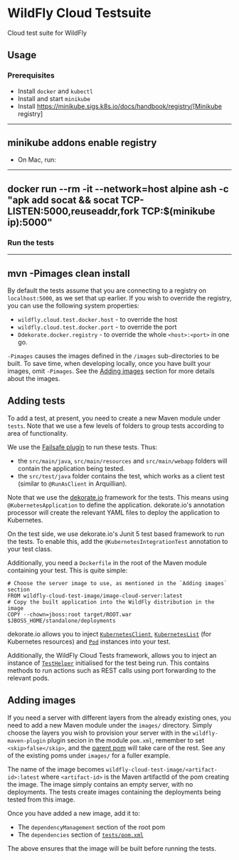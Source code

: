 # WildFly Cloud Testsuite

Cloud test suite for WildFly

## Usage

### Prerequisites

* Install `docker` and `kubectl`
* Install and start `minikube`
* Install https://minikube.sigs.k8s.io/docs/handbook/registry/[Minikube registry] 

----
minikube addons enable registry
----

* On Mac, run:

----
docker run --rm -it --network=host alpine ash -c "apk add socat && socat TCP-LISTEN:5000,reuseaddr,fork TCP:$(minikube ip):5000"
----

### Run the tests

----
mvn -Pimages clean install
----
By default the tests assume that you are connecting to a registry on `localhost:5000`, as we set that up earlier. If you wish to override the registry, you can use the following system properties:
* `wildfly.cloud.test.docker.host` - to override the host
* `wildfly.cloud.test.docker.port` - to override the port 
* `Ddekorate.docker.registry` - to override the whole `<host>:<port>` in one go. 

`-Pimages` causes the images defined in the `/images` sub-directories to be built. To save time, when developing locally, once you have built your images, omit `-Pimages`. See the [Adding images](#adding-images) section for more details about the images.

## Adding tests
To add a test, at present, you need to create a new Maven module under `tests`. Note that we use a few levels of folders to group tests according to area of functionality.

We use the [Failsafe plugin](https://maven.apache.org/surefire/maven-failsafe-plugin/) to run these tests. Thus:

* the `src/main/java`, `src/main/resources` and `src/main/webapp` folders will contain the application being tested.
* the `src/test/java` folder contains the test, which works as a client test (similar to `@RunAsClient` in Arquillian).

Note that we use the [dekorate.io](https://dekorate.io) framework for the tests. This means using `@KubernetesApplication` to define the application. dekorate.io's annotation processor will create the relevant YAML files to deploy the application to Kubernetes.

On the test side, we use dekorate.io's Junit 5 test based framework to run the tests. To enable this, add the `@KubernetesIntegrationTest` annotation to your test class. 

Additionally, you need a `Dockerfile` in the root of the Maven module containing your test. This is quite simple:
```
# Choose the server image to use, as mentioned in the `Adding images` section
FROM wildfly-cloud-test-image/image-cloud-server:latest
# Copy the built application into the WildFly distribution in the image 
COPY --chown=jboss:root target/ROOT.war $JBOSS_HOME/standalone/deployments
```

dekorate.io allows you to inject [`KubernetesClient`](https://github.com/fabric8io/kubernetes-client/blob/master/kubernetes-client-api/src/main/java/io/fabric8/kubernetes/client/KubernetesClient.java), [`KubernetesList`](https://github.com/fabric8io/kubernetes-client/blob/master/kubernetes-model-generator/kubernetes-model-core/src/main/java/io/fabric8/kubernetes/api/model/KubernetesList.java) (for Kubernetes resources) and [`Pod`](https://github.com/fabric8io/kubernetes-client/blob/master/kubernetes-model-generator/kubernetes-model-core/src/generated/java/io/fabric8/kubernetes/api/model/Pod.java) instances into your test. 

Additionally, the WildFly Cloud Tests framework, allows you to inject an instance of [`TestHelper`](common/src/main/java/org/wildfly/test/cloud/common/TestHelper.java) initialised for the test being run. This contains methods to run actions such as REST calls using port forwarding to the relevant pods.



## Adding images
If you need a server with different layers from the already existing ones, you need to add a new Maven module under the `images/` directory. Simply choose the layers you wish to provision your server with in the `wildfly-maven-plugin` plugin secion in the module `pom.xml`, remember to set `<skip>false</skip>`, and the [parent pom](images/pom.xml) will take care of the rest. See any of the existing poms under `images/` for a fuller example.

The name of the image becomes `wildfly-cloud-test-image/<artifact-id>:latest` where `<artifact-id>` is the Maven artifactId of the pom creating the image. The image simply contains an empty server, with no deployments. The tests create images containing the deployments being tested from this image.

Once you have added a new image, add it to:
* The `dependencyManagement` section of the root pom
* The `dependencies` section of [`tests/pom.xml`](tests/pom.xml)

The above ensures that the image will be built before running the tests.
